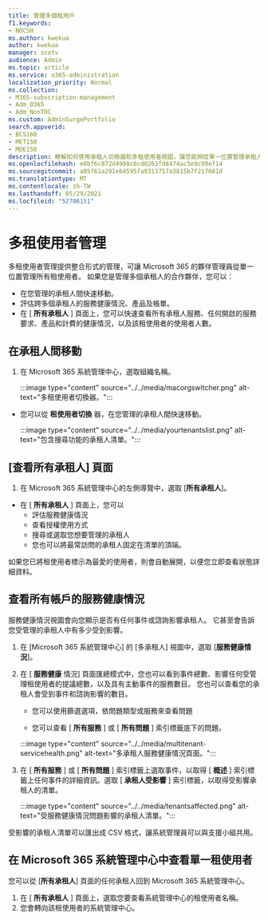 ```yaml
---
title: 管理多個租用戶
f1.keywords:
- NOCSH
ms.author: kwekua
author: kwekua
manager: scotv
audience: Admin
ms.topic: article
ms.service: o365-administration
localization_priority: Normal
ms.collection:
- M365-subscription-management
- Adm_O365
- Adm_NonTOC
ms.custom: AdminSurgePortfolio
search.appverid:
- BCS160
- MET150
- MOE150
description: 瞭解如何使用承租人切換器和多租使用者視圖，讓您能夠從單一位置管理承租人。
ms.openlocfilehash: e0bf6c872d4998c0cd0263fd8474ac5e9c99ef14
ms.sourcegitcommit: a05f61a291eb4595fa9313757a3815b7f217681d
ms.translationtype: MT
ms.contentlocale: zh-TW
ms.lasthandoff: 05/29/2021
ms.locfileid: "52706151"
---
```

# <a name="multi-tenant-management"></a>多租使用者管理

多租使用者管理提供整合形式的管理，可讓 Microsoft 365 的夥伴管理員從單一位置管理所有租使用者。 如果您是管理多個承租人的合作夥伴，您可以：

- 在您管理的承租人間快速移動。
- 評估跨多個承租人的服務健康情況、產品及帳單。
- 在 [ **所有承租人** ] 頁面上，您可以快速查看所有承租人服務、任何開啟的服務要求、產品和計費的健康情況，以及該租使用者的使用者人數。

## <a name="move-between-tenants"></a>在承租人間移動

1. 在 Microsoft 365 系統管理中心，選取組織名稱。

    :::image type="content" source="../../media/macorgswitcher.png" alt-text="多租使用者切換器。":::

- 您可以從 **租使用者切換** 器，在您管理的承租人間快速移動。

    :::image type="content" source="../../media/yourtenantslist.png" alt-text="包含搜尋功能的承租人清單。":::

## <a name="view-all-tenants-page"></a>[查看所有承租人] 頁面

1. 在 Microsoft 365 系統管理中心的左側導覽中，選取 [**所有承租人**]。
- 在 [ **所有承租人** ] 頁面上，您可以
  - 評估服務健康情況
  - 查看授權使用方式
  - 搜尋或選取您想要管理的承租人
  - 您也可以將最常訪問的承租人固定在清單的頂端。

如果您已將租使用者標示為最愛的使用者，則會自動展開，以便您立即查看狀態詳細資料。

## <a name="view-service-health-for-all-accounts"></a>查看所有帳戶的服務健康情況

服務健康情況視圖會向您顯示是否有任何事件或諮詢影響承租人。 它甚至會告訴您受管理的承租人中有多少受到影響。

1. 在 [Microsoft 365 系統管理中心] 的 [多承租人] 視圖中，選取 [**服務健康情況**]。
2. 在 [ **服務健康** 情況] 頁面匯總模式中，您也可以看到事件總數、影響任何受管理租使用者的提議總數，以及具有主動事件的服務數目。 您也可以查看您的承租人會受到事件和諮詢影響的數目。

    - 您可以使用篩選選項，依問題類型或服務來查看問題

    - 您可以查看 [ **所有服務** ] 或 [ **所有問題** ] 索引標籤底下的問題。

    :::image type="content" source="../../media/multitenant-servicehealth.png" alt-text="多承租人服務健康情況頁面。":::
1. 在 [ **所有服務** ] 或 [ **所有問題** ] 索引標籤上選取事件，以取得 [ **概述** ] 索引標籤上任何事件的詳細資訊。選取 [ **承租人受影響** ] 索引標籤，以取得受影響承租人的清單。

    :::image type="content" source="../../media/tenantsaffected.png" alt-text="受服務健康情況問題影響的承租人清單。":::

受影響的承租人清單可以匯出成 CSV 格式，讓系統管理員可以與支援小組共用。

## <a name="view-a-single-tenant-in-the-microsoft-365-admin-center"></a>在 Microsoft 365 系統管理中心中查看單一租使用者

您可以從 [**所有承租人**] 頁面的任何承租人回到 Microsoft 365 系統管理中心。

1. 在 [ **所有承租人** ] 頁面上，選取您要查看系統管理中心的租使用者名稱。
2. 您會轉向該租使用者的系統管理中心。